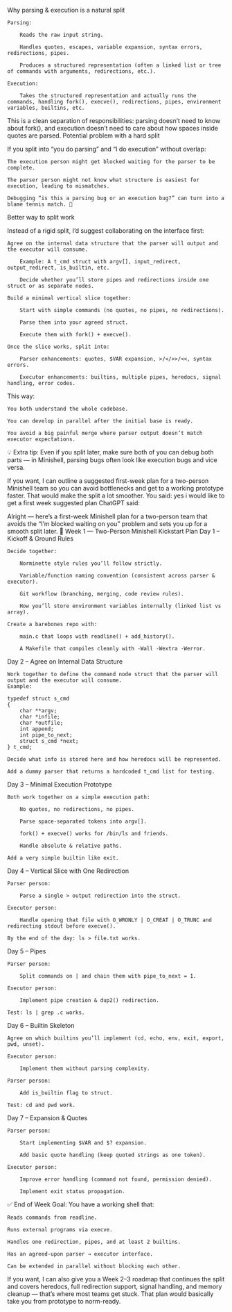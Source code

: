 Why parsing & execution is a natural split

    Parsing:

        Reads the raw input string.

        Handles quotes, escapes, variable expansion, syntax errors, redirections, pipes.

        Produces a structured representation (often a linked list or tree of commands with arguments, redirections, etc.).

    Execution:

        Takes the structured representation and actually runs the commands, handling fork(), execve(), redirections, pipes, environment variables, builtins, etc.

This is a clean separation of responsibilities: parsing doesn’t need to know about fork(), and execution doesn’t need to care about how spaces inside quotes are parsed.
Potential problem with a hard split

If you split into “you do parsing” and “I do execution” without overlap:

    The execution person might get blocked waiting for the parser to be complete.

    The parser person might not know what structure is easiest for execution, leading to mismatches.

    Debugging “is this a parsing bug or an execution bug?” can turn into a blame tennis match. 🎾

Better way to split work

Instead of a rigid split, I’d suggest collaborating on the interface first:

    Agree on the internal data structure that the parser will output and the executor will consume.

        Example: A t_cmd struct with argv[], input_redirect, output_redirect, is_builtin, etc.

        Decide whether you’ll store pipes and redirections inside one struct or as separate nodes.

    Build a minimal vertical slice together:

        Start with simple commands (no quotes, no pipes, no redirections).

        Parse them into your agreed struct.

        Execute them with fork() + execve().

    Once the slice works, split into:

        Parser enhancements: quotes, $VAR expansion, >/</>>/<<, syntax errors.

        Executor enhancements: builtins, multiple pipes, heredocs, signal handling, error codes.

This way:

    You both understand the whole codebase.

    You can develop in parallel after the initial base is ready.

    You avoid a big painful merge where parser output doesn’t match executor expectations.

💡 Extra tip:
Even if you split later, make sure both of you can debug both parts — in Minishell, parsing bugs often look like execution bugs and vice versa.

If you want, I can outline a suggested first-week plan for a two-person Minishell team so you can avoid bottlenecks and get to a working prototype faster. That would make the split a lot smoother.
You said:
yes i would like to get a first week suggested plan
ChatGPT said:

Alright — here’s a first-week Minishell plan for a two-person team that avoids the “I’m blocked waiting on you” problem and sets you up for a smooth split later.
📅 Week 1 — Two-Person Minishell Kickstart Plan
Day 1 – Kickoff & Ground Rules

    Decide together:

        Norminette style rules you’ll follow strictly.

        Variable/function naming convention (consistent across parser & executor).

        Git workflow (branching, merging, code review rules).

        How you’ll store environment variables internally (linked list vs array).

    Create a barebones repo with:

        main.c that loops with readline() + add_history().

        A Makefile that compiles cleanly with -Wall -Wextra -Werror.

Day 2 – Agree on Internal Data Structure

    Work together to define the command node struct that the parser will output and the executor will consume.
    Example:

    typedef struct s_cmd
    {
        char **argv;
        char *infile;
        char *outfile;
        int append;
        int pipe_to_next;
        struct s_cmd *next;
    } t_cmd;

    Decide what info is stored here and how heredocs will be represented.

    Add a dummy parser that returns a hardcoded t_cmd list for testing.

Day 3 – Minimal Execution Prototype

    Both work together on a simple execution path:

        No quotes, no redirections, no pipes.

        Parse space-separated tokens into argv[].

        fork() + execve() works for /bin/ls and friends.

        Handle absolute & relative paths.

    Add a very simple builtin like exit.

Day 4 – Vertical Slice with One Redirection

    Parser person:

        Parse a single > output redirection into the struct.

    Executor person:

        Handle opening that file with O_WRONLY | O_CREAT | O_TRUNC and redirecting stdout before execve().

    By the end of the day: ls > file.txt works.

Day 5 – Pipes

    Parser person:

        Split commands on | and chain them with pipe_to_next = 1.

    Executor person:

        Implement pipe creation & dup2() redirection.

    Test: ls | grep .c works.

Day 6 – Builtin Skeleton

    Agree on which builtins you’ll implement (cd, echo, env, exit, export, pwd, unset).

    Executor person:

        Implement them without parsing complexity.

    Parser person:

        Add is_builtin flag to struct.

    Test: cd and pwd work.

Day 7 – Expansion & Quotes

    Parser person:

        Start implementing $VAR and $? expansion.

        Add basic quote handling (keep quoted strings as one token).

    Executor person:

        Improve error handling (command not found, permission denied).

        Implement exit status propagation.

✅ End of Week Goal:
You have a working shell that:

    Reads commands from readline.

    Runs external programs via execve.

    Handles one redirection, pipes, and at least 2 builtins.

    Has an agreed-upon parser → executor interface.

    Can be extended in parallel without blocking each other.

If you want, I can also give you a Week 2–3 roadmap that continues the split and covers heredocs, full redirection support, signal handling, and memory cleanup — that’s where most teams get stuck. That plan would basically take you from prototype to norm-ready.